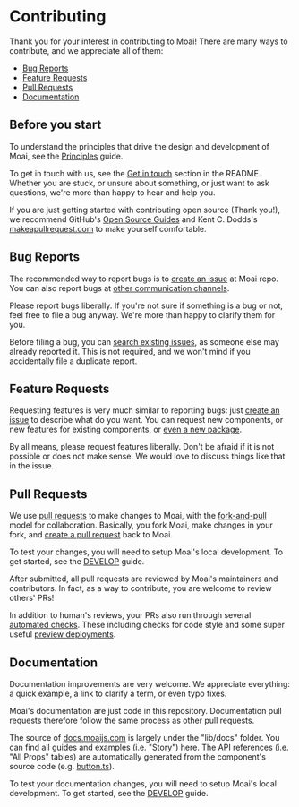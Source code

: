# Contributing

Thank you for your interest in contributing to Moai! There are many ways to contribute, and we appreciate all of them:

- [Bug Reports](#bug-reports)
- [Feature Requests](#feature-requests)
- [Pull Requests](#pull-requests)
- [Documentation](#documentation)

## Before you start

To understand the principles that drive the design and development of Moai, see the [Principles](https://docs.moaijs.com/?path=/docs/intro-principles--page) guide.

To get in touch with us, see the [Get in touch](../README.md#get-in-touch) section in the README. Whether you are stuck, or unsure about something, or just want to ask questions, we're more than happy to hear and help you.

If you are just getting started with contributing open source (Thank you!), we recommend GitHub's [Open Source Guides](https://opensource.guide/how-to-contribute/) and Kent C. Dodds's [makeapullrequest.com]( https://makeapullrequest.com) to make yourself comfortable.

## Bug Reports

The recommended way to report bugs is to [create an issue](https://github.com/moaijs/moai/issues/new/choose) at Moai repo. You can also report bugs at [other communication channels](#). 

Please report bugs liberally. If you're not sure if something is a bug or not, feel free to file a bug anyway. We're more than happy to clarify them for you.

Before filing a bug, you can [search existing issues](https://github.com/moaijs/moai/issues), as someone else may already reported it. This is not required, and we won't mind if you accidentally file a duplicate report.

## Feature Requests

Requesting features is very much similar to reporting bugs: just [create an issue](https://github.com/moaijs/moai/issues/new/choose) to describe what do you want. You can request new components, or new features for existing components, or [even a new package](https://github.com/moaijs/moai/issues/233).

By all means, please request features liberally. Don't be afraid if it is not possible or does not make sense. We would love to discuss things like that in the issue.

## Pull Requests

We use [pull requests](https://help.github.com/articles/about-pull-requests/) to make changes to Moai, with the [fork-and-pull](https://docs.github.com/en/github/collaborating-with-pull-requests/getting-started/about-collaborative-development-models#fork-and-pull-model) model for collaboration. Basically, you fork Moai, make changes in your fork, and [create a pull request](https://github.com/moaijs/moai/compare) back to Moai.

To test your changes, you will need to setup Moai's local development. To get started, see the [DEVELOP](./DEVELOP.md) guide.

After submitted, all pull requests are reviewed by Moai's maintainers and contributors. In fact, as a way to contribute, you are welcome to review others' PRs!

In addition to human's reviews, your PRs also run through several [automated checks](https://docs.github.com/en/github/collaborating-with-pull-requests/collaborating-on-repositories-with-code-quality-features/about-status-checks). These including checks for code style and some super useful [preview deployments]( https://vercel.com/docs/platform/deployments#preview).

## Documentation

Documentation improvements are very welcome. We appreciate everything: a quick example, a link to clarify a term, or even typo fixes. 

Moai's documentation are just code in this repository. Documentation pull requests therefore follow the same process as other pull requests.

The source of [docs.moaijs.com](https://docs.moaijs.com) is largely under the "lib/docs" folder. You can find all guides and examples (i.e. "Story") here. The API references (i.e. "All Props" tables) are automatically generated from the component's source code (e.g. [button.ts](https://github.com/moaijs/moai/blob/main/lib/core/src/button/button.tsx)).

To test your documentation changes, you will need to setup Moai's local development. To get started, see the [DEVELOP](./DEVELOP.md) guide.
